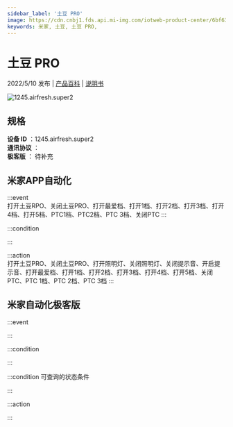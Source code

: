 ```yaml
---
sidebar_label: '土豆 PRO'
image: https://cdn.cnbj1.fds.api.mi-img.com/iotweb-product-center/6bf63c51777a104f532f4e5a9087032c_1645669277734.png?GalaxyAccessKeyId=AKVGLQWBOVIRQ3XLEW&Expires=9223372036854775807&Signature=tdsbT7dLV+KoMosrWv/vtIbum8A=
keywords: 米家, 土豆, 土豆 PRO, 
---
```

# 土豆 PRO

2022/5/10 发布 | [产品百科](https://home.mi.com/webapp/content/baike/product/index.html?model=1245.airfresh.super2/) | [说明书](https://home.mi.com/views/introduction.html?model=1245.airfresh.super2&region=cn)

![1245.airfresh.super2](https://cdn.cnbj1.fds.api.mi-img.com/iotweb-product-center/6bf63c51777a104f532f4e5a9087032c_1645669277734.png?GalaxyAccessKeyId=AKVGLQWBOVIRQ3XLEW&Expires=9223372036854775807&Signature=tdsbT7dLV+KoMosrWv/vtIbum8A=)

## 规格  
> 
**设备 ID** ：1245.airfresh.super2  
**通讯协议** ：  
**极客版**  ： 待补充 


## 米家APP自动化  

:::event  
打开土豆RPO、关闭土豆PRO、打开最爱档、打开1档、打开2档、打开3档、打开4档、打开5档、PTC1档、PTC2档、PTC 3档、关闭PTC
:::

:::condition  

:::

:::action   
打开土豆PRO、关闭土豆PRO、打开照明灯、关闭照明灯、关闭提示音、开启提示音、打开最爱档、打开1档、打开2档、打开3档、打开4档、打开5档、关闭PTC、PTC 1档、PTC 2档、PTC 3档
:::

## 米家自动化极客版  

:::event  

:::

:::condition  

:::

:::condition 可查询的状态条件  

:::

:::action  

:::

        

